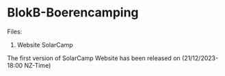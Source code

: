 # BlokB-Boerencamping
Files:
1. Website SolarCamp

The first version of SolarCamp Website has been released on (21/12/2023-18:00 NZ-Time)
